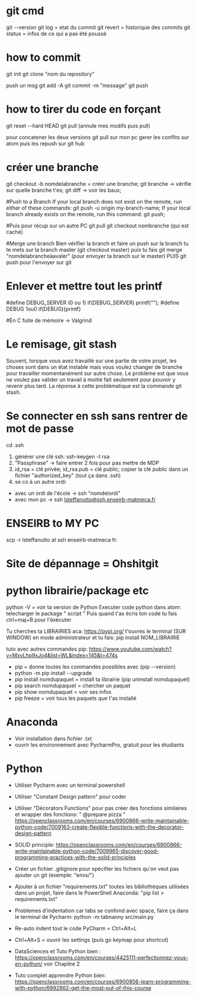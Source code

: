 # git cmd
 git --version
 git log = etat du commit
 git revert = historique des commits
 git status = infos de ce qui a pas été poussé

# how to commit
 
 git init
 git clone "nom du repository"
 
 push un msg
 git add -A
 git commit -m "message"
 git push
 
 # how to tirer du code en forçant
 
 git reset --hard HEAD
 git pull
 (annule mes modifs puis pull)
 
 pour concatener les deux versions
 git pull sur mon pc 
gerer les conflits sur atom
puis les repush sur git hub

# créer une branche
git checkout -b nomdelabranche = créer une branche;
git branche -> vérifie sur quelle branche t'es;
git diff -> voir les baux;

#Push to a Branch
If your local branch does not exist on the remote, run either of these commands:
git push -u origin my-branch-name;
If your local branch already exists on the remote, run this command: git push;

#Puis pour récup sur un autre PC
git pull
git checkout nombranche (qui est caché)

#Merge une branch
Bien vérifier la branch et faire un push sur la branch
tu te mets sur la branch master (git checkout master)
puis tu fais git merge "nomdelabrancheàavaler" (pour envoyer ta branch sur le master)
PUIS 
git push pour l'envoyer sur git

# Enlever et mettre tout les printf 
#define DEBUG_SERVER (0 ou 1)
if(DEBUG_SERVER) printf("");
#define DEBUG 1ou0
if(DEBUG){printf}

#En C fuite de mémoire -> Valgrind

# Le remisage, git stash

Souvent, lorsque vous avez travaillé sur une partie de votre projet, les choses sont dans un état instable mais vous voulez changer de branche pour travailler momentanément sur autre chose. Le problème est que vous ne voulez pas valider un travail à moitié fait seulement pour pouvoir y revenir plus tard. La réponse à cette problématique est la commande git stash.

# Se connecter en ssh sans rentrer de mot de passe
cd .ssh
1) générer une clé ssh: ssh-keygen -t rsa
2) "Passphrase" -> faire entrer 2 fois pour pas mettre de MDP
3) id_rsa = clé privée; id_rsa.pub = clé public; copier la clé public dans un fichier "authorized_key" (tout ça dans .ssh)
4) se co à un autre ordi:
- avec un ordi de l'école -> ssh "nomdelordi"
- avec mon pc -> ssh lsteffanutto@ssh.enseirb-matmeca.fr

# ENSEIRB to MY PC
scp -r lsteffanutto at ssh enseirb-matmeca fr: <cheminDuDossier> <DestinationSurTonOrdi>

# Site de dépannage = Ohshitgit

# python librairie/package etc
python -V = voir ta version de Python
Executer code python dans atom: telecharger le package " script "
Puis quand t'as écris ton code tu fais ctrl+maj+B pour l'éxécuter

Tu cherches ta LIBRAIRIES aca: https://pypi.org/
t'ouvres le terminal (SUR WINDOW) en mode administrateur et tu fais: pip install NOM_LIBRAIRIE

tuto avec autres commandes pip: https://www.youtube.com/watch?v=MxvLhp9xJo4&list=WL&index=145&t=474s

- pip = donne toutes les commandes possibles avec (pip --version)
- python -m pip install --upgrade
- pip install nomdupaquet = install ta librairie (pip uninstall nomdupaquet)
- pip search nomdupaquet = chercher un paquet
- pip show nomdupaquet = voir ses infos
- pip freeze = voir tous les paquets que t'as installé

# Anaconda
- Voir installation dans fichier .txt
- ouvrir les environnement avec PycharmPro, gratuit pour les étudiants

# Python
- Utiliser Pycharm avec un terminal powershell
- Utiliser "Constant Design pattern" pour coder
- Utiliser "Décorators Functions" pour pas créer des fonctions similaires et wrapper des fonctions: " @prepare pizza "
https://openclassrooms.com/en/courses/6900866-write-maintainable-python-code/7009163-create-flexible-functions-with-the-decorator-design-pattern
- SOLID principle:
https://openclassrooms.com/en/courses/6900866-write-maintainable-python-code/7009965-discover-good-programming-practices-with-the-solid-principles
- Créer  un fichier .gitignore pour spécifier les fichiers  qu'on veut pas ajouter un git (exemple: "envs/")
- Ajouter à un fichier "requirements.txt" toutes les bibliothèques utilisées dans un projet, faire dans le PowerShell Anaconda: "pip list > requirements.txt"
- Problemes d'indentation car  tabs se confond avec space, faire ça dans le terminal de Pycharm: python -m tabnanny src/main.py
- Re-auto indent tout le code PyCharm = Ctrl+Alt+L
- Ctrl+Alt+S = ouvrir les settings (puis go keymap pour shortcut)

- DataSciences et Tuto Python bien : https://openclassrooms.com/en/courses/4425111-perfectionnez-vous-en-python/ voir  Chapitre 2
- Tuto complet apprendre Python bien: https://openclassrooms.com/en/courses/6900856-learn-programming-with-python/6992862-get-the-most-out-of-this-course
